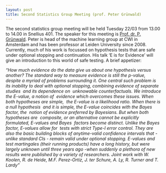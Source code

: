 ```yaml
---
layout: post
title: Second Statistics Group Meeting (prof. Peter Grünwald)
---
```


The second statistics group meeting will be held Tuesday 22/03 from 13.00 to 14.00 in Snellius 401.
The speaker for this meeting is <a href="http://www.grunwald.nl" target="_blank">Prof. dr. P. Grünwald</a>.
Peter is head of the machine learning group at CWI in Amsterdam and has been professor at Leiden University since 2008.
Currently, much of his work is focussed on hypothesis tests that are safe under optional stopping and continuation.
His talk ‘E is for Evidence’ will give an introduction to this world of safe testing.
A brief appetizer:

<em>
“How much evidence do the data give us about one hypothesis versus  another?
</em>

<em>
The standard way to measure evidence is still the p-value,  despite a myriad of problems surrounding it. One central such problem is  its inability to deal with optional stopping, combining evidence of separate studies  and its dependence on  unknowable counterfactuals. We introduce the E-value, a notion of  evidence which overcomes these issues. When both hypotheses are simple,  the E-value is a likelihood ratio. When there is a null hypothesis  and it is simple, the E-value coincides with the Bayes factor, the  notion of evidence preferred by Bayesians. But when both hypotheses are  composite, or an alternative cannot be explicitly formulated, E-values and Bayes  factors become distinct. Unlike the Bayes factor, E-values allow for  tests with strict Type-I error control. They are also the basic building blocks of anytime-valid confidence intervals that - unlike standard CIs - remain valid under optional stopping. E-values and test martingales (their running products) have a long history, but were largely unknown until three years ago -when suddenly a plethora of new results were published by a variety of researchers.
</em>

<em>
Joint work with W. Koolen, R. de Heide, M.F. Perez-Ortiz, J. ter Schure, A. Ly, R. Turner and T. Lardy”
</em>
